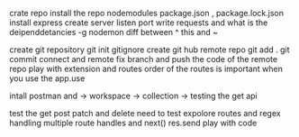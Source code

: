   crate repo
  install the repo
 nodemodules package.json , package.lock.json
install express create server listen port write requests and what is the deipenddetancies 
-g 
 nodemon
  diff between ^ this and ~ 

  create git repository 
  git init 
  gitignore 
  create git hub remote repo
  git add .
  git commit 
  connect and remote 
  fix branch 
  and push the code of the remote repo
play with extension and routes
order of the routes is important when you use the app.use 

intall postman and ->  workspace -> collection -> testing the get api

test the get post patch and delete need to test
expolore routes and regex 
handling multiple route handles and next() res.send  play with code